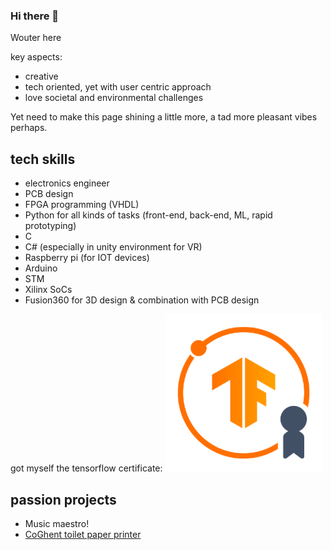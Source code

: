 ### Hi there 👋

Wouter here

key aspects:
- creative
- tech oriented, yet with user centric approach
- love societal and environmental challenges

Yet need to make this page shining a little more, a tad more pleasant vibes perhaps.

## tech skills

- electronics engineer
- PCB design
- FPGA programming (VHDL)
- Python for all kinds of tasks (front-end, back-end, ML, rapid prototyping)
- C
- C# (especially in unity environment for VR)
- Raspberry pi (for IOT devices)
- Arduino
- STM
- Xilinx SoCs
- Fusion360 for 3D design & combination with PCB design

got myself the tensorflow certificate:
<img src="775a9b97-fba2-48c9-841d-003828fa14f4.png" width=50% height=50%>


## passion projects

- Music maestro!
- [CoGhent toilet paper printer](https://github.com/devriesewouter89/CoGhentToiletPaper)

<!--
**devriesewouter89/devriesewouter89** is a ✨ _special_ ✨ repository because its `README.md` (this file) appears on your GitHub profile.

Here are some ideas to get you started:

- 🔭 I’m currently working on ...
- 🌱 I’m currently learning ...
- 👯 I’m looking to collaborate on ...
- 🤔 I’m looking for help with ...
- 💬 Ask me about ...
- 📫 How to reach me: ...
- 😄 Pronouns: ...
- ⚡ Fun fact: ...
-->
